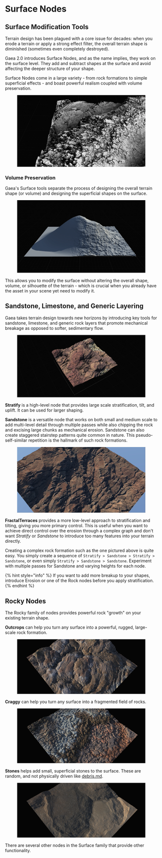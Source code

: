 # Surface Nodes

## Surface Modification Tools

Terrain design has been plagued with a core issue for decades: when you erode a terrain or apply a strong effect filter, the overall terrain shape is diminished (sometimes even completely destroyed).

Gaea 2.0 introduces Surface Nodes, and as the name implies, they work on the surface level. They add and subtract shapes at the surface and avoid affecting the deeper structure of your shape.

Surface Nodes come in a large variety - from rock formations to simple superficial effects - and boast powerful realism coupled with volume preservation.

<figure><img src="../../.gitbook/assets/rockformations.webp" alt=""><figcaption></figcaption></figure>

### Volume Preservation

Gaea's Surface tools separate the process of designing the overall terrain shape (or volume) and designing the superficial shapes on the surface.

<figure><img src="../../.gitbook/assets/volume.webp" alt=""><figcaption></figcaption></figure>

This allows you to modify the surface without altering the overall shape, volume, or silhouette of the terrain - which is crucial when you already have the asset in your scene yet need to modify it.

## Sandstone, Limestone, and Generic Layering

Gaea takes terrain design towards new horizons by introducing key tools for sandstone, limestone, and generic rock layers that promote mechanical breakage as opposed to softer, sedimentary flow.

<figure><img src="../../.gitbook/assets/sandstonelayers.jpg" alt=""><figcaption></figcaption></figure>

**Stratify** is a high-level node that provides large scale stratification, tilt, and uplift. It can be used for larger shaping.

**Sandstone** is a versatile node that works on both small and medium scale to add multi-level detail through multiple passes while also chipping the rock and excising large chunks as mechanical erosion. Sandstone can also create staggered stairstep patterns quite common in nature. This pseudo-self-similar repetition is the hallmark of such rock formations.

<figure><img src="../../.gitbook/assets/vertwall.jpg" alt=""><figcaption></figcaption></figure>

**FractalTerraces** provides a more low-level approach to stratification and tilting, giving you more primary control. This is useful when you want to achieve direct control over the erosion through a complex graph and don't want _Stratify_ or _Sandstone_ to introduce too many features into your terrain directly.

Creating a complex rock formation such as the one pictured above is quite easy. You simply create a sequence of `Stratify > Sandstone > Stratify > Sandstone`, or even simply `Stratify > Sandstone > Sandstone`. Experiment with multiple passes for Sandstone and varying heights for each node.

{% hint style="info" %}
If you want to add more breakup to your shapes, introduce Erosion or one of the Rock nodes before you apply stratification.
{% endhint %}

## Rocky Nodes

The Rocky family of nodes provides powerful rock "growth" on your existing terrain shape.

**Outcrops** can help you turn any surface into a powerful, rugged, large-scale rock formation.

<figure><img src="../../.gitbook/assets/outcrops.jpg" alt=""><figcaption></figcaption></figure>

**Craggy** can help you turn any surface into a fragmented field of rocks.

<figure><img src="../../.gitbook/assets/craggy.jpg" alt=""><figcaption></figcaption></figure>

**Stones** helps add small, superficial stones to the surface. These are random, and not physically driven like [debris.md](../simulations/debris.md "mention").

<figure><img src="../../.gitbook/assets/stones.jpg" alt=""><figcaption></figcaption></figure>

There are several other nodes in the Surface family that provide other functionality.



